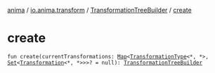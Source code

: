 [anima](../../index.md) / [io.anima.transform](../index.md) / [TransformationTreeBuilder](index.md) / [create](./create.md)

# create

`fun create(currentTransformations: `[`Map`](https://kotlinlang.org/api/latest/jvm/stdlib/kotlin.collections/-map/index.html)`<`[`TransformationType`](../-transformation-type.md)`<*, *>, `[`Set`](https://kotlinlang.org/api/latest/jvm/stdlib/kotlin.collections/-set/index.html)`<`[`Transformation`](../-transformation/index.md)`<*, *>>>? = null): `[`TransformationTreeBuilder`](index.md)